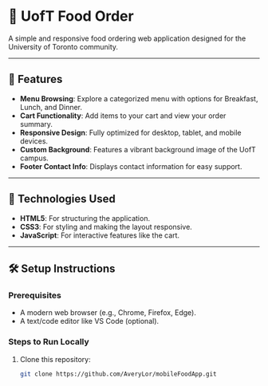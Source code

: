 # 🍴 UofT Food Order

A simple and responsive food ordering web application designed for the University of Toronto community.

---

## 🌟 Features
- **Menu Browsing**: Explore a categorized menu with options for Breakfast, Lunch, and Dinner.
- **Cart Functionality**: Add items to your cart and view your order summary.
- **Responsive Design**: Fully optimized for desktop, tablet, and mobile devices.
- **Custom Background**: Features a vibrant background image of the UofT campus.
- **Footer Contact Info**: Displays contact information for easy support.


---

## 🎨 Technologies Used
- **HTML5**: For structuring the application.
- **CSS3**: For styling and making the layout responsive.
- **JavaScript**: For interactive features like the cart.

---

## 🛠️ Setup Instructions

### Prerequisites
- A modern web browser (e.g., Chrome, Firefox, Edge).
- A text/code editor like VS Code (optional).

### Steps to Run Locally
1. Clone this repository:
   ```bash
   git clone https://github.com/AveryLor/mobileFoodApp.git




